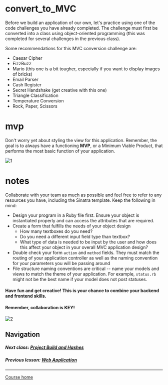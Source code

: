 # convert_to_MVC
Before we build an application of our own, let's practice using one of the code challenges you have already completed. The challenge must first be converted into a class using object-oriented programming (this was completed for several challenges in the previous class).  

Some recommendations for this MVC conversion challenge are:
- Caesar Cipher
- FizzBuzz
- Mario (this one is a bit tougher, especially if you want to display images of bricks)
- Email Parser
- Cash Register
- Secret Handshake (get creative with this one)
- Triangle Classification
- Temperature Conversion
- Rock, Paper, Scissors

# mvp
Don't worry yet about styling the view for this application. Remember, the goal is to always have a functioning **MVP**, or a Minimum Viable Product, that performs the most basic function of your application.  

![1](http://i.imgur.com/hBt7Uzw.gif)    

# notes
Collaborate with your team as much as possible and feel free to refer to any resources you have, including the Sinatra template. Keep the following in mind:
- Design your program in a Ruby file first. Ensure your object is instantiated properly and can access the attributes that are required.
- Create a form that fulfills the needs of your object design
  - How many textboxes do you need?
  - Do you need a different input field type than textbox?
  - What type of data is needed to be input by the user and how does this affect your object in your overall MVC application design?
- Double check your form `action` and `method` fields. They must match the routing of your application controller as well as the naming convention for your parameters you will be passing around
- File structure naming conventions are critical -- name your models and views to match the theme of your application. For example, `status.rb` might not be the best name if your model does not post statuses.

#### Have fun and get creative! This is your chance to combine your backend and frontend skills. 
#### Remember, collaboration is KEY!
![2](http://i.imgur.com/fV4EyMA.gif)  

## Navigation  
##### Next class: [Project Build and Hashes](https://github.com/Coderdotnew/intro_web_apps_bs/tree/master/10_class)
##### Previous lesson: [Web Application](https://github.com/Coderdotnew/intro_web_apps_bs/tree/master/09_class/03_web_application)  
---  
[Course home](https://github.com/Coderdotnew/intro_web_apps_bs)

